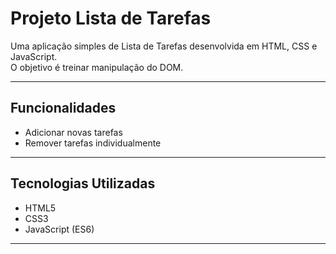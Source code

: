 # Projeto Lista de Tarefas

Uma aplicação simples de Lista de Tarefas desenvolvida em HTML, CSS e JavaScript.  
O objetivo é treinar manipulação do DOM.

---

## Funcionalidades

- Adicionar novas tarefas    
- Remover tarefas individualmente    

---

## Tecnologias Utilizadas

- HTML5  
- CSS3  
- JavaScript (ES6)

---


